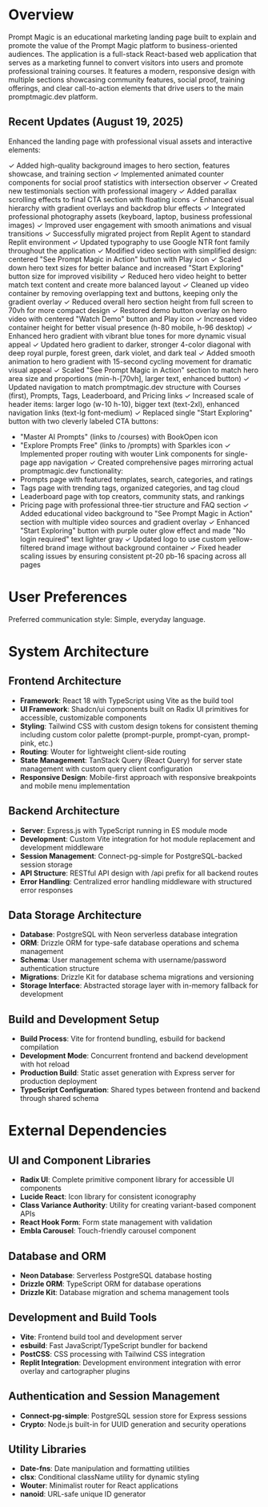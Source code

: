 # Overview

Prompt Magic is an educational marketing landing page built to explain and promote the value of the Prompt Magic platform to business-oriented audiences. The application is a full-stack React-based web application that serves as a marketing funnel to convert visitors into users and promote professional training courses. It features a modern, responsive design with multiple sections showcasing community features, social proof, training offerings, and clear call-to-action elements that drive users to the main promptmagic.dev platform.

## Recent Updates (August 19, 2025)

Enhanced the landing page with professional visual assets and interactive elements:

✓ Added high-quality background images to hero section, features showcase, and training section
✓ Implemented animated counter components for social proof statistics with intersection observer
✓ Created new testimonials section with professional imagery 
✓ Added parallax scrolling effects to final CTA section with floating icons
✓ Enhanced visual hierarchy with gradient overlays and backdrop blur effects
✓ Integrated professional photography assets (keyboard, laptop, business professional images)
✓ Improved user engagement with smooth animations and visual transitions
✓ Successfully migrated project from Replit Agent to standard Replit environment
✓ Updated typography to use Google NTR font family throughout the application
✓ Modified video section with simplified design: centered "See Prompt Magic in Action" button with Play icon
✓ Scaled down hero text sizes for better balance and increased "Start Exploring" button size for improved visibility
✓ Reduced hero video height to better match text content and create more balanced layout
✓ Cleaned up video container by removing overlapping text and buttons, keeping only the gradient overlay
✓ Reduced overall hero section height from full screen to 70vh for more compact design
✓ Restored demo button overlay on hero video with centered "Watch Demo" button and Play icon
✓ Increased video container height for better visual presence (h-80 mobile, h-96 desktop)
✓ Enhanced hero gradient with vibrant blue tones for more dynamic visual appeal
✓ Updated hero gradient to darker, stronger 4-color diagonal with deep royal purple, forest green, dark violet, and dark teal
✓ Added smooth animation to hero gradient with 15-second cycling movement for dramatic visual appeal
✓ Scaled "See Prompt Magic in Action" section to match hero area size and proportions (min-h-[70vh], larger text, enhanced button)
✓ Updated navigation to match promptmagic.dev structure with Courses (first), Prompts, Tags, Leaderboard, and Pricing links
✓ Increased scale of header items: larger logo (w-10 h-10), bigger text (text-2xl), enhanced navigation links (text-lg font-medium)
✓ Replaced single "Start Exploring" button with two cleverly labeled CTA buttons:
  - "Master AI Prompts" (links to /courses) with BookOpen icon
  - "Explore Prompts Free" (links to /prompts) with Sparkles icon
✓ Implemented proper routing with wouter Link components for single-page app navigation
✓ Created comprehensive pages mirroring actual promptmagic.dev functionality:
  - Prompts page with featured templates, search, categories, and ratings
  - Tags page with trending tags, organized categories, and tag cloud
  - Leaderboard page with top creators, community stats, and rankings
  - Pricing page with professional three-tier structure and FAQ section
✓ Added educational video background to "See Prompt Magic in Action" section with multiple video sources and gradient overlay
✓ Enhanced "Start Exploring" button with purple outer glow effect and made "No login required" text lighter gray
✓ Updated logo to use custom yellow-filtered brand image without background container
✓ Fixed header scaling issues by ensuring consistent pt-20 pb-16 spacing across all pages

# User Preferences

Preferred communication style: Simple, everyday language.

# System Architecture

## Frontend Architecture
- **Framework**: React 18 with TypeScript using Vite as the build tool
- **UI Framework**: Shadcn/ui components built on Radix UI primitives for accessible, customizable components
- **Styling**: Tailwind CSS with custom design tokens for consistent theming including custom color palette (prompt-purple, prompt-cyan, prompt-pink, etc.)
- **Routing**: Wouter for lightweight client-side routing
- **State Management**: TanStack Query (React Query) for server state management with custom query client configuration
- **Responsive Design**: Mobile-first approach with responsive breakpoints and mobile menu implementation

## Backend Architecture
- **Server**: Express.js with TypeScript running in ES module mode
- **Development**: Custom Vite integration for hot module replacement and development middleware
- **Session Management**: Connect-pg-simple for PostgreSQL-backed session storage
- **API Structure**: RESTful API design with /api prefix for all backend routes
- **Error Handling**: Centralized error handling middleware with structured error responses

## Data Storage Architecture
- **Database**: PostgreSQL with Neon serverless database integration
- **ORM**: Drizzle ORM for type-safe database operations and schema management
- **Schema**: User management schema with username/password authentication structure
- **Migrations**: Drizzle Kit for database schema migrations and versioning
- **Storage Interface**: Abstracted storage layer with in-memory fallback for development

## Build and Development Setup
- **Build Process**: Vite for frontend bundling, esbuild for backend compilation
- **Development Mode**: Concurrent frontend and backend development with hot reload
- **Production Build**: Static asset generation with Express server for production deployment
- **TypeScript Configuration**: Shared types between frontend and backend through shared schema

# External Dependencies

## UI and Component Libraries
- **Radix UI**: Complete primitive component library for accessible UI components
- **Lucide React**: Icon library for consistent iconography
- **Class Variance Authority**: Utility for creating variant-based component APIs
- **React Hook Form**: Form state management with validation
- **Embla Carousel**: Touch-friendly carousel component

## Database and ORM
- **Neon Database**: Serverless PostgreSQL database hosting
- **Drizzle ORM**: TypeScript ORM for database operations
- **Drizzle Kit**: Database migration and schema management tools

## Development and Build Tools
- **Vite**: Frontend build tool and development server
- **esbuild**: Fast JavaScript/TypeScript bundler for backend
- **PostCSS**: CSS processing with Tailwind CSS integration
- **Replit Integration**: Development environment integration with error overlay and cartographer plugins

## Authentication and Session Management
- **Connect-pg-simple**: PostgreSQL session store for Express sessions
- **Crypto**: Node.js built-in for UUID generation and security operations

## Utility Libraries
- **Date-fns**: Date manipulation and formatting utilities
- **clsx**: Conditional className utility for dynamic styling
- **Wouter**: Minimalist router for React applications
- **nanoid**: URL-safe unique ID generator